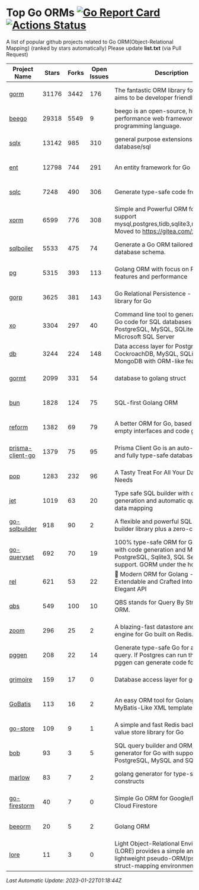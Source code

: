 # Top Go ORMs [![Go Report Card](https://goreportcard.com/badge/github.com/d-tsuji/awesome-go-orms)](https://goreportcard.com/report/github.com/d-tsuji/awesome-go-orms) [![Actions Status](https://github.com/d-tsuji/awesome-go-orms/workflows/CI/badge.svg)](https://github.com/d-tsuji/awesome-go-orms/actions)
A list of popular github projects related to Go ORM(Object-Relational Mapping) (ranked by stars automatically)
Please update **list.txt** (via Pull Request)

| Project Name | Stars | Forks | Open Issues | Description | Last Update |
| ------------ | ----- | ----- | ----------- | ----------- | ----------- |
| [gorm](https://github.com/go-gorm/gorm) | 31176 | 3442 | 176 | The fantastic ORM library for Golang, aims to be developer friendly | 2023-01-21 15:35:17 |
| [beego](https://github.com/beego/beego) | 29318 | 5549 | 9 | beego is an open-source, high-performance web framework for the Go programming language. | 2023-01-21 14:56:20 |
| [sqlx](https://github.com/jmoiron/sqlx) | 13142 | 985 | 310 | general purpose extensions to golang's database/sql | 2023-01-21 21:40:19 |
| [ent](https://github.com/ent/ent) | 12798 | 744 | 291 | An entity framework for Go | 2023-01-21 14:32:02 |
| [sqlc](https://github.com/kyleconroy/sqlc) | 7248 | 490 | 306 | Generate type-safe code from SQL | 2023-01-21 22:22:14 |
| [xorm](https://github.com/go-xorm/xorm) | 6599 | 776 | 308 | Simple and Powerful ORM for Go, support mysql,postgres,tidb,sqlite3,mssql,oracle, Moved to https://gitea.com/xorm/xorm | 2023-01-20 17:48:06 |
| [sqlboiler](https://github.com/volatiletech/sqlboiler) | 5533 | 475 | 74 | Generate a Go ORM tailored to your database schema. | 2023-01-21 13:47:58 |
| [pg](https://github.com/go-pg/pg) | 5315 | 393 | 113 | Golang ORM with focus on PostgreSQL features and performance | 2023-01-21 13:48:20 |
| [gorp](https://github.com/go-gorp/gorp) | 3625 | 381 | 143 | Go Relational Persistence - an ORM-ish library for Go | 2023-01-20 06:19:22 |
| [xo](https://github.com/xo/xo) | 3304 | 297 | 40 | Command line tool to generate idiomatic Go code for SQL databases supporting PostgreSQL, MySQL, SQLite, Oracle, and Microsoft SQL Server | 2023-01-20 22:47:05 |
| [db](https://github.com/upper/db) | 3244 | 224 | 148 | Data access layer for PostgreSQL, CockroachDB, MySQL, SQLite and MongoDB with ORM-like features. | 2023-01-22 00:31:16 |
| [gormt](https://github.com/xxjwxc/gormt) | 2099 | 331 | 54 | database to golang struct | 2023-01-20 08:19:23 |
| [bun](https://github.com/uptrace/bun) | 1828 | 124 | 75 | SQL-first Golang ORM | 2023-01-22 01:17:35 |
| [reform](https://github.com/go-reform/reform) | 1382 | 69 | 79 | A better ORM for Go, based on non-empty interfaces and code generation. | 2023-01-19 09:04:14 |
| [prisma-client-go](https://github.com/prisma/prisma-client-go) | 1379 | 75 | 95 | Prisma Client Go is an auto-generated and fully type-safe database client | 2023-01-21 08:50:08 |
| [pop](https://github.com/gobuffalo/pop) | 1283 | 232 | 96 | A Tasty Treat For All Your Database Needs | 2023-01-18 13:21:37 |
| [jet](https://github.com/go-jet/jet) | 1019 | 63 | 20 | Type safe SQL builder with code generation and automatic query result data mapping | 2023-01-21 13:12:37 |
| [go-sqlbuilder](https://github.com/huandu/go-sqlbuilder) | 918 | 90 | 2 | A flexible and powerful SQL string builder library plus a zero-config ORM. | 2023-01-18 18:23:16 |
| [go-queryset](https://github.com/jirfag/go-queryset) | 692 | 70 | 19 | 100% type-safe ORM for Go (Golang) with code generation and MySQL, PostgreSQL, Sqlite3, SQL Server support. GORM under the hood. | 2022-12-30 10:23:02 |
| [rel](https://github.com/go-rel/rel) | 621 | 53 | 22 | :gem: Modern ORM for Golang - Testable, Extendable and Crafted Into a Clean and Elegant API | 2023-01-20 04:41:04 |
| [qbs](https://github.com/coocood/qbs) | 549 | 100 | 10 | QBS stands for Query By Struct. A Go ORM. | 2022-09-09 08:32:11 |
| [zoom](https://github.com/albrow/zoom) | 296 | 25 | 2 | A blazing-fast datastore and querying engine for Go built on Redis. | 2022-12-17 18:45:31 |
| [pggen](https://github.com/jschaf/pggen) | 208 | 22 | 14 | Generate type-safe Go for any Postgres query. If Postgres can run the query, pggen can generate code for it. | 2023-01-09 18:03:49 |
| [grimoire](https://github.com/Fs02/grimoire) | 159 | 17 | 0 | Database access layer for golang | 2022-12-21 15:18:02 |
| [GoBatis](https://github.com/mei-rune/GoBatis) | 113 | 16 | 2 | An easy ORM tool for Golang, support MyBatis-Like XML template SQL | 2023-01-18 12:42:59 |
| [go-store](https://github.com/gosuri/go-store) | 109 | 9 | 1 | A simple and fast Redis backed key-value store library for Go | 2022-09-27 09:00:46 |
| [bob](https://github.com/stephenafamo/bob) | 93 | 3 | 5 | SQL query builder and ORM/Factory generator for Go with support for PostgreSQL, MySQL and SQLite | 2023-01-21 12:03:12 |
| [marlow](https://github.com/dadleyy/marlow) | 83 | 7 | 2 | golang generator for type-safe sql api constructs | 2022-11-16 06:53:52 |
| [go-firestorm](https://github.com/jschoedt/go-firestorm) | 40 | 7 | 0 | Simple Go ORM for Google/Firebase Cloud Firestore | 2023-01-20 21:11:28 |
| [beeorm](https://github.com/latolukasz/beeorm) | 20 | 5 | 2 | Golang ORM | 2023-01-12 09:17:10 |
| [lore](https://github.com/abrahambotros/lore) | 11 | 3 | 0 | Light Object-Relational Environment (LORE) provides a simple and lightweight pseudo-ORM/pseudo-struct-mapping environment for Go | 2022-09-27 09:01:01 |

*Last Automatic Update: 2023-01-22T01:18:44Z*